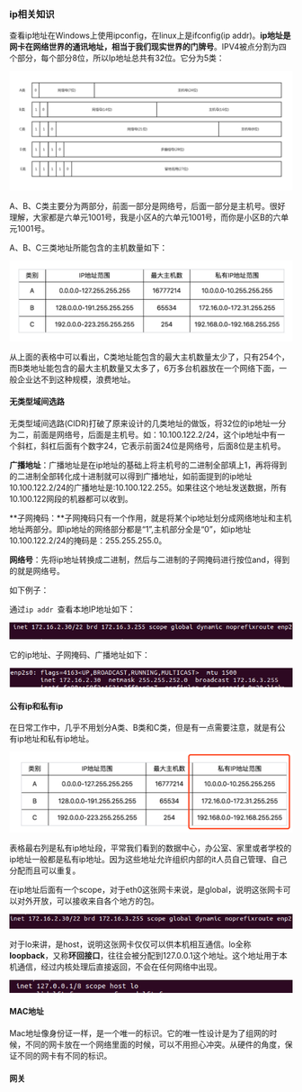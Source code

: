 ### ip相关知识

查看ip地址在Windows上使用ipconfig，在linux上是ifconfig(ip addr)。**ip地址是网卡在网络世界的通讯地址，相当于我们现实世界的门牌号**。IPV4被点分割为四个部分，每个部分8位，所以Ip地址总共有32位。它分为5类：

![iptype](../images/net/iptype.jpg)

A、B、C类主要分为两部分，前面一部分是网络号，后面一部分是主机号。很好理解，大家都是六单元1001号，我是小区A的六单元1001号，而你是小区B的六单元1001号。

A、B、C三类地址所能包含的主机数量如下：

![ipnum](../images/net/ipnum.jpg)

从上面的表格中可以看出，C类地址能包含的最大主机数量太少了，只有254个，而B类地址能包含的最大主机数量又太多了，6万多台机器放在一个网络下面，一般企业达不到这种规模，浪费地址。

#### 无类型域间选路

无类型域间选路(CIDR)打破了原来设计的几类地址的做饭，将32位的ip地址一分为二，前面是网络号，后面是主机号。如：10.100.122.2/24，这个ip地址中有一个斜杠，斜杠后面有个数字24，它表示前面24位是网络号，后面8位是主机号。

**广播地址**：广播地址是在ip地址的基础上将主机号的二进制全部填上1，再将得到的二进制全部转化成十进制就可以得到广播地址，如前面提到的ip地址10.100.122.2/24的广播地址是:10.100.122.255。如果往这个地址发送数据，所有10.100.122网段的机器都可以收到。

**子网掩码：**子网掩码只有一个作用，就是将某个ip地址划分成网络地址和主机地址两部分。即ip地址的网络部分都是“1”,主机部分全是“0”，如ip地址10.100.122.2/24的掩码是：255.255.255.0。

**网络号**：先将ip地址转换成二进制，然后与二进制的子网掩码进行按位and，得到的就是网络号。

如下例子：

通过```ip addr ```查看本地IP地址如下：

![iddr](../images/net/iddr.png)

它的ip地址、子网掩码、广播地址如下：

![ifconfig](../images/net/ifconfig.png)

#### 公有ip和私有ip

在日常工作中，几乎不用划分A类、B类和C类，但是有一点需要注意，就是有公有ip地址和私有ip地址。

![privateip](../images/net/privateip.jpg)

表格最右列是私有ip地址段，平常我们看到的数据中心，办公室、家里或者学校的ip地址一般都是私有ip地址。因为这些地址允许组织内部的it人员自己管理、自己分配而且可以重复。

在ip地址后面有一个scope，对于eth0这张网卡来说，是global，说明这张网卡可以对外开放，可以接收来自各个地方的包。

![global](../images/net/global.png)

对于lo来讲，是host，说明这张网卡仅仅可以供本机相互通信。lo全称**loopback**，又称**环回接口**，往往会被分配到127.0.0.1这个地址。这个地址用于本机通信，经过内核处理后直接返回，不会在任何网络中出现。

![lo](../images/net/lo.png)

#### MAC地址

Mac地址像身份证一样，是一个唯一的标识。它的唯一性设计是为了组网的时候，不同的网卡放在一个网络里面的时候，可以不用担心冲突。从硬件的角度，保证不同的网卡有不同的标识。

#### 网关

